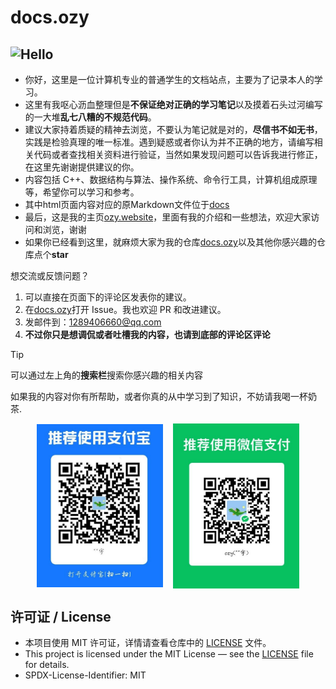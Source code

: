 # docs.ozy
## ![Hello](https://readme-typing-svg.demolab.com/?lines=Hi+there+👋;Welcome+to+my+docs.website😊)
- 你好，这里是一位计算机专业的普通学生的文档站点，主要为了记录本人的学习。
- 这里有我呕心沥血整理但是**不保证绝对正确的学习笔记**以及摸着石头过河编写的一大堆**乱七八糟的不规范代码**。
- 建议大家持着质疑的精神去浏览，不要认为笔记就是对的，**尽信书不如无书**，实践是检验真理的唯一标准。遇到疑惑或者你认为并不正确的地方，请编写相关代码或者查找相关资料进行验证，当然如果发现问题可以告诉我进行修正，在这里先谢谢提供建议的你。
- 内容包括 C++、数据结构与算法、操作系统、命令行工具，计算机组成原理等，希望你可以学习和参考。
- 其中html页面内容对应的原Markdown文件位于[docs](https://github.com/jlu005807/docs.ozy/tree/master/docs)
- 最后，这是我的主页[ozy.website](https://jlu005807.github.io/)，里面有我的介绍和一些想法，欢迎大家访问和浏览，谢谢
- 如果你已经看到这里，就麻烦大家为我的仓库[docs.ozy](https://github.com/jlu005807/docs.ozy)以及其他你感兴趣的仓库点个**star**

想交流或反馈问题？
1. 可以直接在页面下的评论区发表你的建议。
2. 在[docs.ozy](https://github.com/jlu005807/docs.ozy)打开 Issue。我也欢迎 PR 和改进建议。
3. 发邮件到：1289406660@qq.com
4. **不过你只是想调侃或者吐槽我的内容，也请到底部的评论区评论**

> [!tip]
> 可以通过左上角的**搜索栏**搜索你感兴趣的相关内容

如果我的内容对你有所帮助，或者你真的从中学习到了知识，不妨请我喝一杯奶茶.
<div style="display:flex;justify-content:center;gap:1rem;flex-wrap:wrap;align-items:center;">
  <img src="assets/alipay.jpg" alt="ozy" style="max-width:40%;max-height:40vh;width:auto;height:auto;display:block;" />
  <img src="assets/wechat.jpg" alt="ozy2" style="max-width:40%;max-height:40vh;width:auto;height:auto;display:block;" />
</div>


## 许可证 / License
- 本项目使用 MIT 许可证，详情请查看仓库中的 [LICENSE](LICENSE) 文件。
- This project is licensed under the MIT License — see the [LICENSE](LICENSE) file for details.
- SPDX-License-Identifier: MIT